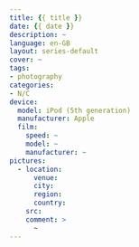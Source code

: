 ```yaml
---
title: {{ title }}
date: {{ date }}
description: ~
language: en-GB
layout: series-default
cover: ~
tags:
- photography
categories:
- N/C
device:
  model: iPod (5th generation)
  manufacturer: Apple
  film:
    speed: ~
    model: ~
    manufacturer: ~
pictures:
  - location:
      venue:
      city:
      region:
      country:
    src:
    comment: >
      ~
---
```

